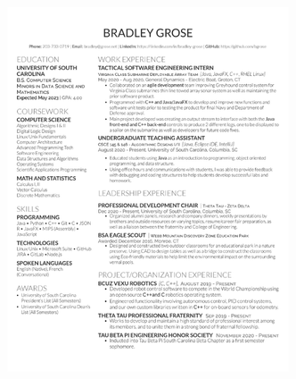 ![alt text](https://github.com/bgrose/Bradley-Grose-Resume/blob/main/BradleyGroseResume4.2.jpg?raw=true)
